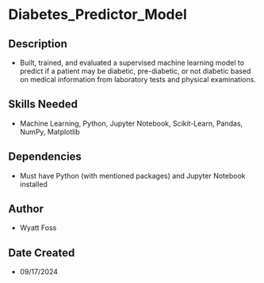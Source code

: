 # Diabetes_Predictor_Model
## Description
- Built, trained, and evaluated a supervised machine learning model to predict if a patient may be diabetic, pre-diabetic, or not diabetic based on medical information from laboratory tests and physical examinations.
## Skills Needed
- Machine Learning, Python, Jupyter Notebook, Scikit-Learn, Pandas, NumPy, Matplotlib
## Dependencies
- Must have Python (with mentioned packages) and Jupyter Notebook installed
## Author
- Wyatt Foss
## Date Created
- 09/17/2024
